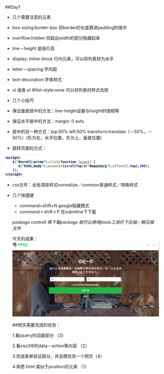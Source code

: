 ##Day1
* 几个需要注意的元素
 * box-sizing:border-box 将border的长度算进padding的值中
 * overflow:hidden 将超出width的部分隐藏起来
 * line－height 是指行高
 * display: inline-block 行内元素，可以将列表转为水平
 * letter－spacing:字间距
 * text-decoration:字体样式
 * ul 或者 ol 中list-style:none 可以将列表的样式去除


* 几个小技巧
 * 保证垂直居中的方法：line-height设置与height的值相等
 * 保证水平居中的方法：margin: 0 auto 
 * 居中的另一种方式：top:50% left:50%
    transform:translate（－50%，－50%）(负为左，水平位置，负为上，垂直位置)
 * 跳转页面的方式：

![](1.png)

  * css文件：全局清除样式normalize／common普通样式／特殊样式
 

* 几个快捷键
  * command+shift+N google隐藏模式
  * command＋shift＋P 在submline下下载
  
  *paskage controll 再下载package 就可以使用jtools工具栏下压缩／解压缩 文件*
  
  今天的成果：
  ![](2.png)
  
  ##明天需要完成的任务：
  
  1.看jquery的动画部分 （3）
 
  2.看css3中的data－action等内容 （2）
  
  3.完成表单验证部分，并且模仿另一个网页（4）
  
  4.熟悉 html 类似于position的元素   （1）
  
  
